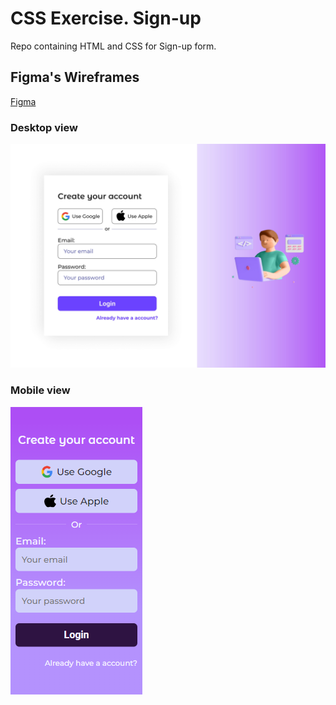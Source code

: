 # CSS Exercise. Sign-up
Repo containing HTML and CSS for Sign-up form.

## Figma's Wireframes 
[Figma](https://www.figma.com/file/4nBizt4UibbCVkkNpfQWKq/Sign-up-CSS-Avanzado?type=design&node-id=8-3&mode=design&t=7H2Q0PP6bGC4OQMj-0)

### Desktop view
![Desktop-View](./assets/desktop-design.jpg)

### Mobile view
![Mobile-view](./assets/responsive-design.png)